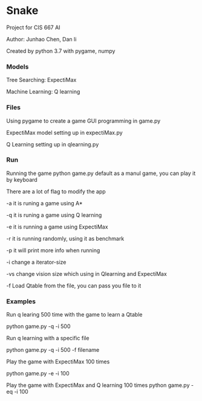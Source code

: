 # Snake
Project for CIS 667 AI

Author: Junhao Chen, Dan li

Created by python 3.7 with pygame, numpy 

### Models 
Tree Searching: ExpectiMax

Machine Learning: Q learning

### Files
Using pygame to create a game GUI programming in game.py

ExpectiMax model setting up in expectiMax.py

Q Learning setting up in qlearning.py

### Run
Running the game python game.py default as a manul game, you can play it by keyboard

There are a lot of flag to modify the app

-a it is runing a game using A* 

-q it is runing a game using Q learning

-e it is running a game using ExpectiMax

-r it is running randomly, using it as benchmark

-p it will print more info when running

-i change a iterator-size

-vs change vision size which using in Qlearning and ExpectiMax

-f Load Qtable from the file, you can pass you file to it

### Examples 
Run q learing 500 time with the game to learn a Qtable

python game.py -q -i 500 

Run q learning with a specific file

python game.py -q -i 500 -f filename

Play the game with ExpectiMax 100 times

python game.py -e -i 100

Play the game with ExpectiMax and Q learning 100 times
python game.py -eq -i 100


